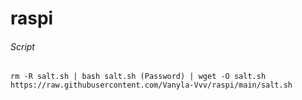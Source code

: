 # raspi

###### Script

```
rm -R salt.sh | bash salt.sh (Password) | wget -O salt.sh https://raw.githubusercontent.com/Vanyla-Vvv/raspi/main/salt.sh 
```
